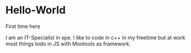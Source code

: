 # Hello-World
First time here

I am an IT-Specialist in spe. I like to code in c++ in my freetime but at work most things todo in JS with Mootools as framework.
